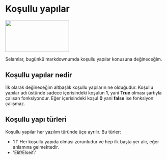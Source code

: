 # Koşullu yapılar
<img src="https://github.com/user-attachments/assets/a152581f-96f7-471d-8d7b-c5826b4f849c" width="200" height="100">

Selamlar, bugünkü markdownumda koşullu yapılar konusuna değineceğim.

## Koşullu yapılar nedir
İlk olarak değineceğim altbaşlık koşullu yapıların ne olduğudur.
Koşullu yapılar adı üstünde sadece içerisindeki koşulun **1**, yani **True** olması şartıyla çalışan fonksiyondur.
Eğer içerisindeki koşul **0** yani **false** ise fonksiyon çalışmaz.

## Koşullu yapı türleri
Koşullu yapılar her yazılım türünde üçe ayrılır.
Bu türler:
+ 'If' Her koşullu yapıda olması zorunludur ve hep ilk başta yer alır, eğer anlamına gelmektedir.
+ 'Elif/Elseif:'
